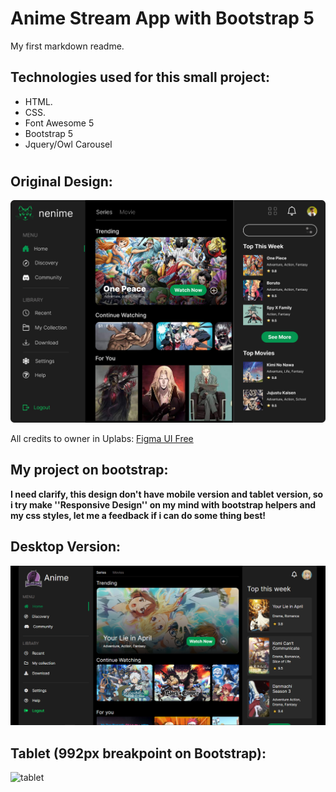 
# Anime Stream App with Bootstrap 5

My first markdown readme.

## Technologies used for this small project:

* HTML.
* CSS.
* Font Awesome 5
* Bootstrap 5
* Jquery/Owl Carousel
#

## Original Design:

![attachment](./design/attachment.jpg)

All credits to owner in Uplabs: [Figma UI Free](https://www.uplabs.com/posts/nenime-web-application-for-anime-lovers)


## My project on bootstrap:

**I need clarify, this design don't have mobile version and tablet version, so i try make ''Responsive Design'' on my mind with bootstrap helpers and my css styles, let me a feedback if i can do some thing best!**

## Desktop Version:

![desktop](./design/desktop.png)

## Tablet (992px breakpoint on Bootstrap):

![tablet](./design/tablet.png)




